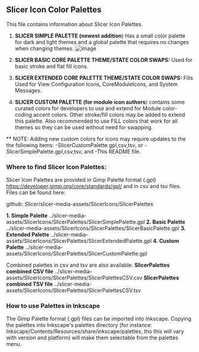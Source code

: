 ## Slicer Icon Color Palettes

This file contains information about Slicer Icon Palettes.

1. **SLICER SIMPLE PALETTE (newest addition**) Has a small color palette for dark and light themes and a global palette that requires no changes when changing themes.
   ![image](https://github.com/Slicer/slicer-media-assets/assets/142107139/cbbf3711-0571-4a9e-a2d3-1476027da652)
2. **SLICER BASIC CORE PALETTE THEME/STATE COLOR SWAPS:** Used for basic stroke and flat fill icons.

3. **SLICER EXTENDED CORE PALETTE THEME/STATE COLOR SWAPS:** Fills Used for View Configuration Icons, CoreModuleIcons, and System Messages. 

4. **SLICER CUSTOM PALETTE (for module icon authors**) contains some curated colors for developers to use and extend for Module color-coding accent colors. Other stroke/fill colors may be added to extend this palette. Also recommended to use FILL colors that work for all themes so they can be used without need for swapping.


** NOTE: Adding new custom colors for icons may require updates to the the following items:
        -SlicerCustomPalette.gpl,csv,tsv, or
	-SlicerSimplePalette.gpl,csv,tsv, and
        -This README file.

###  Where to find Slicer Icon Palettes:
Slicer Icon Palettes are provided in Gimp Palette format (.gpl)  https://developer.gimp.org/core/standards/gpl/  and in csv and tsv files. Files can be found here:

github: Slicer/slicer-media-assets/SlicerIcons/SlicerPalettes

 **1. Simple Palette**
../slicer-media-assets/SlicerIcons/SlicerPalettes/SlicerSimplePalette.gpl
 **2. Basic Palette**
../slicer-media-assets/SlicerIcons/SlicerPalettes/SlicerBasicPalette.gpl
 **3. Extended Palette**
../slicer-media-assets/SlicerIcons/SlicerPalettes/SlicerExtendedPalette.gpl
 **4. Custom Palette**
../slicer-media-assets/SlicerIcons/SlicerPalettes/SlicerCustomPalette.gpl


Combined palettes in csv and tsv are also available.
 **SlicerPalettes combined CSV file**
../slicer-media-assets/SlicerIcons/SlicerPalettes/SlicerPalettesCSV.csv
 **SlicerPalettes combined TSV file**
../slicer-media-assets/SlicerIcons/SlicerPalettes/SlicerPalettesCSV.tsv 

### How to use Palettes in Inkscape
The Gimp Palette format (.gpl) files can be imported into Inkscape. Copying the palettes into Inkscape's palettes directory (for instance: Inkscape/Contents/Resources/share/inkscape/palettes, tho this will vary with version and platform) will make them selectable from the palettes menu. 



